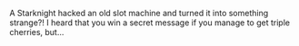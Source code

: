 A Starknight hacked an old slot machine and turned it into something strange?!
I heard that you win a secret message if you manage to get triple cherries, but...
